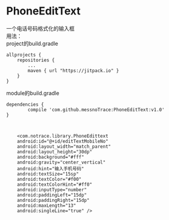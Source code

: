 # PhoneEditText
一个电话号码格式化的输入框    
用法：    
 project的build.gradle      
 
 
 	allprojects {
		repositories {
			...
			maven { url "https://jitpack.io" }
		}
	}


module的build.gradle    


   	dependencies {
	        compile 'com.github.messnoTrace:PhoneEditText:v1.0'
	}   
	
	
	
	    <com.notrace.library.PhoneEdittext
        android:id="@+id/editTextMobileNo"
        android:layout_width="match_parent"
        android:layout_height="30dp"
        android:background="#fff"
        android:gravity="center_vertical"
        android:hint="输入手机号码"
        android:textSize="15sp"
        android:textColor="#f00"
        android:textColorHint="#ff0"
        android:inputType="number"
        android:paddingLeft="15dp"
        android:paddingRight="15dp"
        android:maxLength="13"
        android:singleLine="true" />
